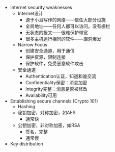 * Internet security weaknesses
	* Internet设计
		* 源于小且写作的网络——信任大部分设施
		* 全局地址——任何人都可以访问，没有栅栏
		* 无状态的报文——很难保护带宽
		* 很多主机运行相同的软件——漏洞爆发
	* Narrow Focus
		* 创建安全通道，用于通信
		* 保护资源，限制连接
		* 保护软件，免受恶意软件攻击
	* 安全通道
		* Authentication认证，知道和谁交流
		* Confidentiality保密：消息加密
		* Integrity完整：消息是否被修改
		* Availability可用
* Establishing secure channels (Crypto 101)
	* Hashing
	* 秘钥加密，对称加密，如AES
		* 通常快
	* 公钥加密，非对称加密，如RSA
		* 签名，完整
		* 通常慢
* Key distribution



